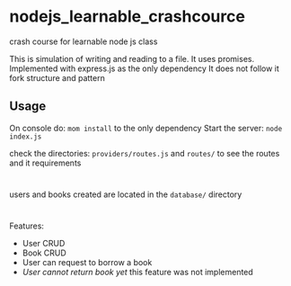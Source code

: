 # nodejs_learnable_crashcource
crash course for learnable node js class

This is simulation of writing and reading to a file.
It uses promises.
Implemented with express.js as the only dependency
It does not follow it fork structure and pattern

## Usage
On console do: `mom install` to the only dependency
Start the server: `node index.js`

check the directories: `providers/routes.js` and `routes/` to see the routes and it requirements

#
users and books created are located in the `database/` directory

#
Features:
- User CRUD
- Book CRUD
- User can request to borrow a book
- *User cannot return book yet* this feature was not implemented

